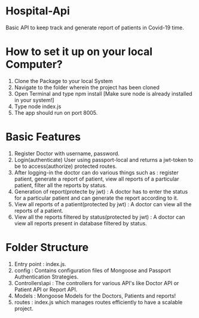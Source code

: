 # Hospital-Api
Basic API to keep track and generate report of patients in Covid-19 time.

# How to set it up on your local Computer?
1. Clone the Package to your local System
2. Navigate to the folder wherein the project has been cloned
3. Open Terminal and type npm install [Make sure node is already installed in your system!]
4. Type node index.js
5. The app should run on port 8005.

# Basic Features
1. Register Doctor with username, password.
2. Login(authenticate) User using passport-local and returns a jwt-token to be to access(authorize) protected routes.
3. After logging-in the doctor can do various things such as : register patient, generate a report of patient, view all reports of a particular patient, filter all the reports by status.
4. Generation of report(protecte by jwt) : A doctor has to enter the status for a particular patient and can generate the report according to it.
5. View all reports of a patient(protected by jwt) : A doctor can view all the reports of a patient.
6. View all the reports filtered by status(protected by jwt) : A doctor can view all reports present in database filtered by status.

# Folder Structure
1. Entry point : index.js.
2. config : Contains configuration files of Mongoose and Passport Authentication Strategies.
3. Controllers\api : The controllers for various API's like Doctor API or Patient API or Report API.
4. Models : Mongoose Models for the Doctors, Patients and reports!
5. routes : index.js which manages routes efficiently to have a scalable project.
